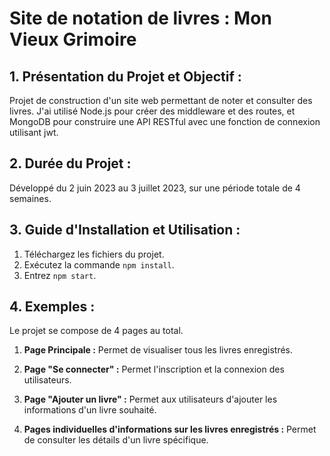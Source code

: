 # Site de notation de livres : Mon Vieux Grimoire

## 1. Présentation du Projet et Objectif :

Projet de construction d'un site web permettant de noter et consulter des livres. J'ai utilisé Node.js pour créer des middleware et des routes, et MongoDB pour construire une API RESTful avec une fonction de connexion utilisant jwt.

## 2. Durée du Projet :

Développé du 2 juin 2023 au 3 juillet 2023, sur une période totale de 4 semaines.

## 3. Guide d'Installation et Utilisation :

1. Téléchargez les fichiers du projet.
2. Exécutez la commande `npm install`.
3. Entrez `npm start`.

## 4. Exemples :

Le projet se compose de 4 pages au total.

1. **Page Principale :**
   Permet de visualiser tous les livres enregistrés.

2. **Page "Se connecter" :**
   Permet l'inscription et la connexion des utilisateurs.

3. **Page "Ajouter un livre" :**
   Permet aux utilisateurs d'ajouter les informations d'un livre souhaité.

4. **Pages individuelles d'informations sur les livres enregistrés :**
   Permet de consulter les détails d'un livre spécifique.
